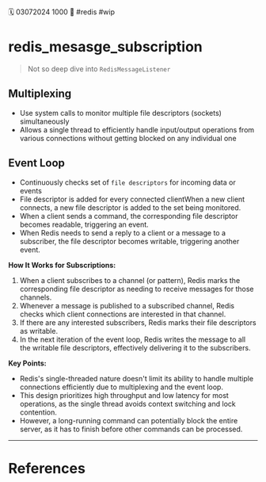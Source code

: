 🗓️ 03072024 1000
📎 #redis #wip

# redis_mesasge_subscription

> Not so deep dive into `RedisMessageListener`

## Multiplexing
- Use system calls to monitor multiple file descriptors (sockets) simultaneously
- Allows a single thread to efficiently handle input/output operations from various connections without getting blocked on any individual one

## Event Loop
- Continuously checks set of `file descriptors` for incoming data or events
- File descriptor is added for every connected clientWhen a new client connects, a new file descriptor is added to the set being monitored.
- When a client sends a command, the corresponding file descriptor becomes readable, triggering an event.
- When Redis needs to send a reply to a client or a message to a subscriber, the file descriptor becomes writable, triggering another event.

**How It Works for Subscriptions:**

1. When a client subscribes to a channel (or pattern), Redis marks the corresponding file descriptor as needing to receive messages for those channels.
2. Whenever a message is published to a subscribed channel, Redis checks which client connections are interested in that channel.
3. If there are any interested subscribers, Redis marks their file descriptors as writable.
4. In the next iteration of the event loop, Redis writes the message to all the writable file descriptors, effectively delivering it to the subscribers.

**Key Points:**

- Redis's single-threaded nature doesn't limit its ability to handle multiple connections efficiently due to multiplexing and the event loop.
- This design prioritizes high throughput and low latency for most operations, as the single thread avoids context switching and lock contention.
- However, a long-running command can potentially block the entire server, as it has to finish before other commands can be processed.
---

# References
